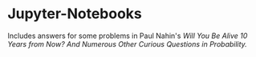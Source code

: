 # Jupyter-Notebooks

Includes answers for some problems in Paul Nahin's *Will You Be Alive 10 Years from Now? And Numerous Other Curious Questions in Probability.*
